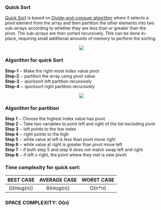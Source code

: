 ### Quick Sort

[Quick Sort](https://en.wikipedia.org/wiki/Quicksort) is based on [Divide-and-conquer algorithm](https://en.wikipedia.org/wiki/Divide-and-conquer_algorithm) where it selects a *pivot* element from the array and then partition the other elements into two sub-arrays according to whether they are less than or greater than the pivot. The sub-arrays are then sorted recursively. This can be done in-place, requiring small additional amounts of memory to perform the sorting.

<p align="center">
  <img src="https://3.bp.blogspot.com/-6e1hp4vtW2A/W5OGy25HrgI/AAAAAAAADrU/aaM5W--ufugeDxMvLW3iGCIS5HjXkDcDwCLcBGAs/s1600/quick_sort_partition_animation.gif">
 </p>
 
 ### Algorithm for quick Sort
**Step-1** − Make the right-most index value pivot\
**Step-2** − partition the array using pivot value\
**Step-3** − quicksort left partition recursively\
**Step-4** − quicksort right partition recursively

<p align="center">
  <img src="https://www.techiedelight.com/wp-content/uploads/Quicksort.png">
 </p>

### Algorithm for partition
**Step 1** − Choose the highest index value has pivot\
**Step 2** − Take two variables to point left and right of the list excluding pivot\
**Step 3** − left points to the low index\
**Step 4** − right points to the high\
**Step 5** − while value at left is less than pivot move right\
**Step 6** − while value at right is greater than pivot move left\
**Step 7** − if both step 5 and step 6 does not match swap left and right\
**Step 8** − if left ≥ right, the point where they met is new pivot\

 ### Time complexity for quick sort:
 |**BEST CASE**| **AVERAGE CASE**  |**WORST CASE**|
 |:-----------:|:-----------------:|:------------:|
 | Ω(nlog(n))  | θ(nlog(n))        | O(n*n)       |

 
 ### SPACE COMPLEXITY: O(n) 
